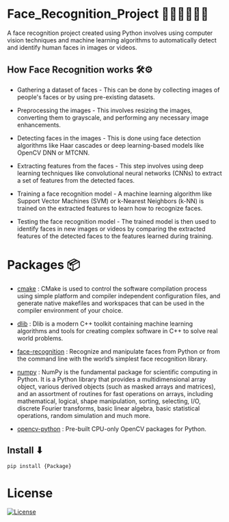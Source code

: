 # Face_Recognition_Project 👱🏻‍♀️👱🏼‍♂️

A face recognition project created using Python involves using computer vision techniques and machine learning algorithms to automatically detect and identify human faces in images or videos.

## How Face Recognition works 🛠⚙️

- Gathering a dataset of faces - This can be done by collecting images of people's faces or by using pre-existing datasets.

- Preprocessing the images - This involves resizing the images, converting them to grayscale, and performing any necessary image enhancements.

- Detecting faces in the images - This is done using face detection algorithms like Haar cascades or deep learning-based models like OpenCV DNN or MTCNN.

- Extracting features from the faces - This step involves using deep learning techniques like convolutional neural networks (CNNs) to extract a set of features from the detected faces.

- Training a face recognition model - A machine learning algorithm like Support Vector Machines (SVM) or k-Nearest Neighbors (k-NN) is trained on the extracted features to learn how to recognize faces.

- Testing the face recognition model - The trained model is then used to identify faces in new images or videos by comparing the extracted features of the detected faces to the features learned during training.

# Packages 📦

- [cmake](https://pypi.org/project/cmake/) : CMake is used to control the software compilation process using simple platform and compiler independent configuration files, and generate native makefiles and workspaces that can be used in the compiler environment of your choice.

- [dlib](https://pypi.org/project/dlib/) : Dlib is a modern C++ toolkit containing machine learning algorithms and tools for creating complex software in C++ to solve real world problems.

- [face-recognition](https://pypi.org/project/face-recognition/) : Recognize and manipulate faces from Python or from the command line with the world’s simplest face recognition library.

- [numpy](https://pypi.org/project/numpy/) : NumPy is the fundamental package for scientific computing in Python. It is a Python library that provides a multidimensional array object, various derived objects (such as masked arrays and matrices), and an assortment of routines for fast operations on arrays, including mathematical, logical, shape manipulation, sorting, selecting, I/O, discrete Fourier transforms, basic linear algebra, basic statistical operations, random simulation and much more.

- [opencv-python](https://pypi.org/project/opencv-python/) : Pre-built CPU-only OpenCV packages for Python.

## Install ⬇

`pip install {Package}`

# License

[![License](https://img.shields.io/badge/License-Apache_2.0-blue.svg)](https://opensource.org/licenses/Apache-2.0)

